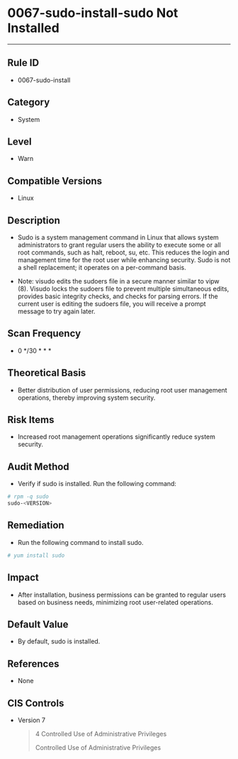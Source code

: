 # 0067-sudo-install-sudo Not Installed
---

## Rule ID

- 0067-sudo-install


## Category

- System


## Level

- Warn


## Compatible Versions


- Linux




## Description


- Sudo is a system management command in Linux that allows system administrators to grant regular users the ability to execute some or all root commands, such as halt, reboot, su, etc. This reduces the login and management time for the root user while enhancing security. Sudo is not a shell replacement; it operates on a per-command basis.



- Note: visudo edits the sudoers file in a secure manner similar to vipw (8). Visudo locks the sudoers file to prevent multiple simultaneous edits, provides basic integrity checks, and checks for parsing errors. If the current user is editing the sudoers file, you will receive a prompt message to try again later.



## Scan Frequency
- 0 */30 * * *

## Theoretical Basis


- Better distribution of user permissions, reducing root user management operations, thereby improving system security.



## Risk Items


- Increased root management operations significantly reduce system security.



## Audit Method
- Verify if sudo is installed. Run the following command:

``` bash
# rpm -q sudo
sudo-<VERSION>
```



## Remediation
- Run the following command to install sudo.

``` bash
# yum install sudo
```



## Impact


- After installation, business permissions can be granted to regular users based on business needs, minimizing root user-related operations.




## Default Value


- By default, sudo is installed.




## References


- None



## CIS Controls


- Version 7
    >   4 Controlled Use of Administrative Privileges
    >
    >   Controlled Use of Administrative Privileges